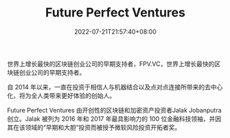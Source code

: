 ﻿---
weight: 
title: "Future Perfect Ventures"
description: "世界上增长最快的区块链创业公司的早期支持者，FPV.VC，世界上增长最快的区块链创业公司的早期支持者"
date: 2022-07-21T21:57:40+08:00
lastmod: 2022-07-21T16:45:40+08:00
draft: false
authors: ["浮尘"]
featuredImage: "future-perfect-ventures.jpg"
link: "https://www.futureperfectventures.com/"
tags: ["投资机构","Future Perfect Ventures"]
categories: ["navigation"]
navigation: ["投资机构"]
lightgallery: true
toc: true
pinned: false
recommend: false
recommend1: false
---
世界上增长最快的区块链创业公司的早期支持者，FPV.VC，世界上增长最快的区块链创业公司的早期支持者。

自 2014 年以来，一直在投资于相信人与机器结合以及点对点连接所带来的去中心化，将为全人类带来更好体验的创始人。

Future Perfect Ventures 由开创性的区块链和加密资产投资者Jalak Jobanputra 创立。Jalak 被列为 2016 年和 2017 年最具影响力的 100 位金融科技领袖，并因其在该领域的“早期和大胆”投资而被授予微软风险投资开拓者奖。